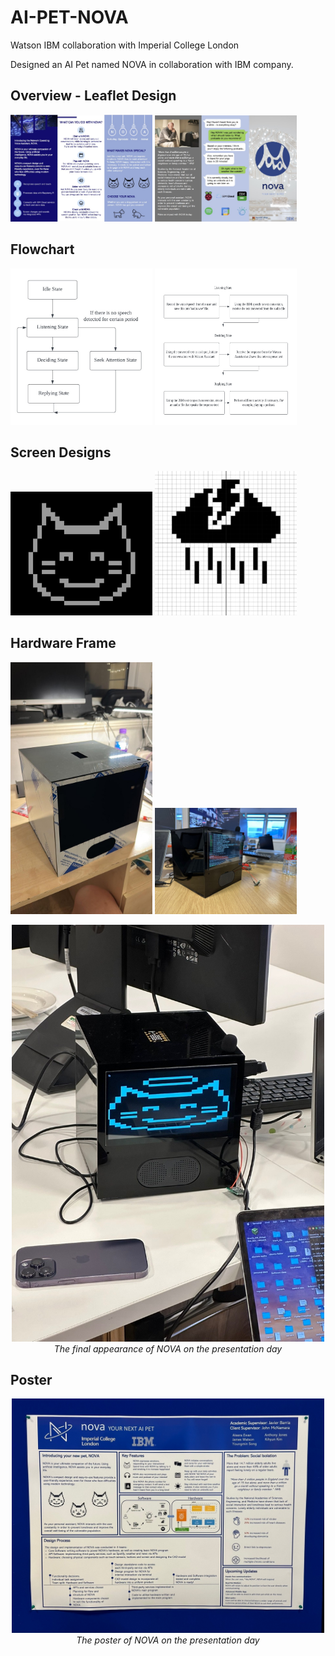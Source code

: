 # AI-PET-NOVA
Watson IBM collaboration with Imperial College London

Designed an AI Pet named NOVA in collaboration with IBM company.

## Overview - Leaflet Design

<p float="left">
  <img src="images/nova_leaflet_inside.jpg" width="45%" />
  <img src="images/nova_leaflet_outside.jpg" width="45%" />
</p>


## Flowchart

<p float="left">
  <img src="images/nova_flowchart_1.jpg" width="45%" height = "250px"/>
  <img src="images/nova_flowchart_2.jpg" width="45%" height = "250px"/>
</p>

## Screen Designs


<p float="left">
  <img src="images/nova_face.jpg" width="45%" />
  <img src="images/weather.jpeg" width="45%" />
</p>

## Hardware Frame

<p float="left">
  <img src="images/nova_frame1.jpg" width="45%" />
  <img src="images/nova_frame2.jpg" width="45%" />
</p>

<p align="center">
  <img src="images/nova_frame3.jpg" alt="NOVA Frame" width="500"/>
  <br>
  <em>The final appearance of NOVA on the presentation day</em>
</p>

## Poster
<p align="center">
  <img src="images/nova_poster.jpg" alt="NOVA Poster" width="500"/>
  <br>
  <em>The poster of NOVA on the presentation day</em>
</p>
